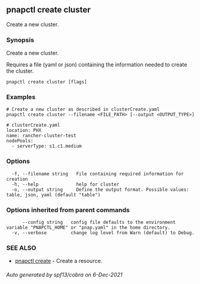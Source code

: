 ## pnapctl create cluster

Create a new cluster.

### Synopsis

Create a new cluster.
	
Requires a file (yaml or json) containing the information needed to create the cluster.

```
pnapctl create cluster [flags]
```

### Examples

```
# Create a new cluster as described in clusterCreate.yaml
pnapctl create cluster --filename <FILE_PATH> [--output <OUTPUT_TYPE>]

# clusterCreate.yaml
location: PHX
name: rancher-cluster-test
nodePools:
  - serverType: s1.c1.medium

```

### Options

```
  -f, --filename string   File containing required information for creation
  -h, --help              help for cluster
  -o, --output string     Define the output format. Possible values: table, json, yaml (default "table")
```

### Options inherited from parent commands

```
      --config string   config file defaults to the environment variable "PNAPCTL_HOME" or "pnap.yaml" in the home directory.
  -v, --verbose         change log level from Warn (default) to Debug.
```

### SEE ALSO

* [pnapctl create](pnapctl_create.md)	 - Create a resource.

###### Auto generated by spf13/cobra on 6-Dec-2021
